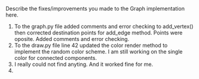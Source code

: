 Describe the fixes/improvements you made to the Graph implementation here.

1.  To the graph.py file added comments and error checking to add_vertex() then corrected destination points for add_edge method. Points were oposite. Added comments and error checking. 
2.  To the draw.py file line 42 updated the color render method to implement the random color scheme. I am still working on the single color for connected components.
3. I really could not find anyting. And it worked fine for me. 
4. 